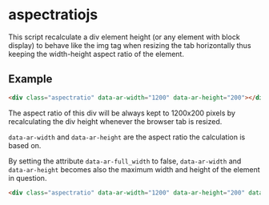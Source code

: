 # aspectratiojs
This script recalculate a div element height (or any element with block display) to behave like the img tag when resizing the tab horizontally thus keeping the width-height aspect ratio of the element.

## Example

```html
<div class="aspectratio" data-ar-width="1200" data-ar-height="200"></div>
```
The aspect ratio of this div will be always kept to 1200x200 pixels by recalculating the div height whenever the browser tab is resized.

`data-ar-width` and `data-ar-height` are the aspect ratio the calculation is based on.

By setting the attribute `data-ar-full_width` to false, `data-ar-width` and `data-ar-height` becomes also the maximum width and height of the element in question.

```html
<div class="aspectratio" data-ar-width="1200" data-ar-height="200" data-ar-full_width="false"></div>
```
